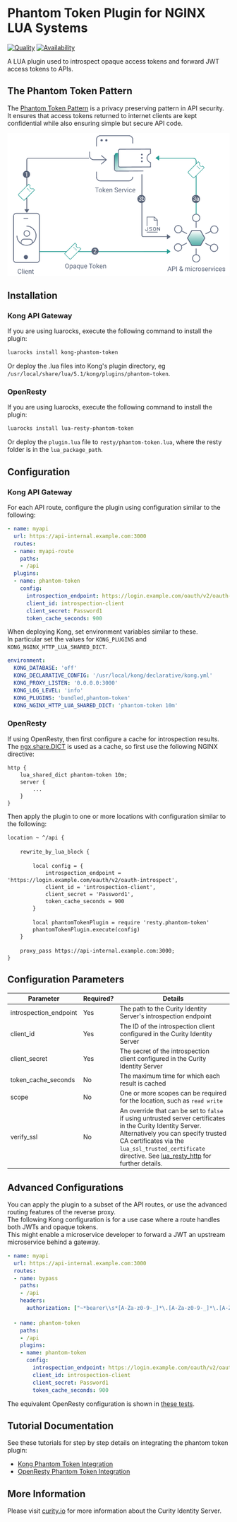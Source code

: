 # Phantom Token Plugin for NGINX LUA Systems

[![Quality](https://img.shields.io/badge/quality-test-yellow)](https://curity.io/resources/code-examples/status/)
[![Availability](https://img.shields.io/badge/availability-binary-blue)](https://curity.io/resources/code-examples/status/)

A LUA plugin used to introspect opaque access tokens and forward JWT access tokens to APIs.

## The Phantom Token Pattern

The [Phantom Token Pattern](https://curity.io/resources/learn/phantom-token-pattern/) is a privacy preserving pattern in API security.\
It ensures that access tokens returned to internet clients are kept confidential while also ensuring simple but secure API code.

![Phantom Token Pattern](images/phantom-token-pattern.png)

## Installation

### Kong API Gateway

If you are using luarocks, execute the following command to install the plugin:

```bash
luarocks install kong-phantom-token
```

Or deploy the .lua files into Kong's plugin directory, eg `/usr/local/share/lua/5.1/kong/plugins/phantom-token`.

### OpenResty

If you are using luarocks, execute the following command to install the plugin:

```bash
luarocks install lua-resty-phantom-token
```

Or deploy the `plugin.lua` file to `resty/phantom-token.lua`, where the resty folder is in the `lua_package_path`.

## Configuration

### Kong API Gateway

For each API route, configure the plugin using configuration similar to the following:

```yaml
- name: myapi
  url: https://api-internal.example.com:3000
  routes:
  - name: myapi-route
    paths:
    - /api
  plugins:
  - name: phantom-token
    config:
      introspection_endpoint: https://login.example.com/oauth/v2/oauth-introspect
      client_id: introspection-client
      client_secret: Password1
      token_cache_seconds: 900
```

When deploying Kong, set environment variables similar to these.\
In particular set the values for `KONG_PLUGINS` and `KONG_NGINX_HTTP_LUA_SHARED_DICT`.

```yaml
environment:
  KONG_DATABASE: 'off'
  KONG_DECLARATIVE_CONFIG: '/usr/local/kong/declarative/kong.yml'
  KONG_PROXY_LISTEN: '0.0.0.0:3000'
  KONG_LOG_LEVEL: 'info'
  KONG_PLUGINS: 'bundled,phantom-token'
  KONG_NGINX_HTTP_LUA_SHARED_DICT: 'phantom-token 10m'
```

### OpenResty

If using OpenResty, then first configure a cache for introspection results.\
The [ngx.share.DICT](https://github.com/openresty/lua-nginx-module#ngxshareddict) is used as a cache, so first use the following NGINX directive:

```nginx
http {
    lua_shared_dict phantom-token 10m;
    server {
        ...
    }
}
```

Then apply the plugin to one or more locations with configuration similar to the following:

```nginx
location ~ ^/api {

    rewrite_by_lua_block {

        local config = {
            introspection_endpoint = 'https://login.example.com/oauth/v2/oauth-introspect',
            client_id = 'introspection-client',
            client_secret = 'Password1',
            token_cache_seconds = 900
        }

        local phantomTokenPlugin = require 'resty.phantom-token'
        phantomTokenPlugin.execute(config)
    }

    proxy_pass https://api-internal.example.com:3000;
}
```

## Configuration Parameters

| Parameter | Required? | Details |
| --------- | --------- | ------- |
| introspection_endpoint | Yes | The path to the Curity Identity Server's introspection endpoint |
| client_id | Yes | The ID of the introspection client configured in the Curity Identity Server |
| client_secret | Yes | The secret of the introspection client configured in the Curity Identity Server |
| token_cache_seconds | No | The maximum time for which each result is cached |
| scope | No | One or more scopes can be required for the location, such as `read write` |
| verify_ssl | No | An override that can be set to `false` if using untrusted server certificates in the Curity Identity Server. Alternatively you can specify trusted CA certificates via the `lua_ssl_trusted_certificate` directive. See [lua_resty_http](https://github.com/ledgetech/lua-resty-http#request_uri) for further details. |

## Advanced Configurations

You can apply the plugin to a subset of the API routes, or use the advanced routing features of the reverse proxy.\
The following Kong configuration is for a use case where a route handles both JWTs and opaque tokens.\
This might enable a microservice developer to forward a JWT an upstream microservice behind a gateway.

```yaml
- name: myapi
  url: https://api-internal.example.com:3000
  routes:
  - name: bypass
    paths:
    - /api
    headers:
      authorization: ["~*bearer\\s*[A-Za-z0-9-_]*\.[A-Za-z0-9-_]*\.[A-Za-z0-9-_]*"]

  - name: phantom-token
    paths:
    - /api
    plugins:
    - name: phantom-token
      config:
        introspection_endpoint: https://login.example.com/oauth/v2/oauth-introspect
        client_id: introspection-client
        client_secret: Password1
        token_cache_seconds: 900
```

The equivalent OpenResty configuration is shown in [these tests](/t/advancedRouting.t).

## Tutorial Documentation

See these tutorials for step by step details on integrating the phantom token plugin:

- [Kong Phantom Token Integration](https://curity.io/resources/learn/integration-kong-open-source/)
- [OpenResty Phantom Token Integration](https://curity.io/resources/learn/integration-openresty/)

## More Information

Please visit [curity.io](https://curity.io/) for more information about the Curity Identity Server.

